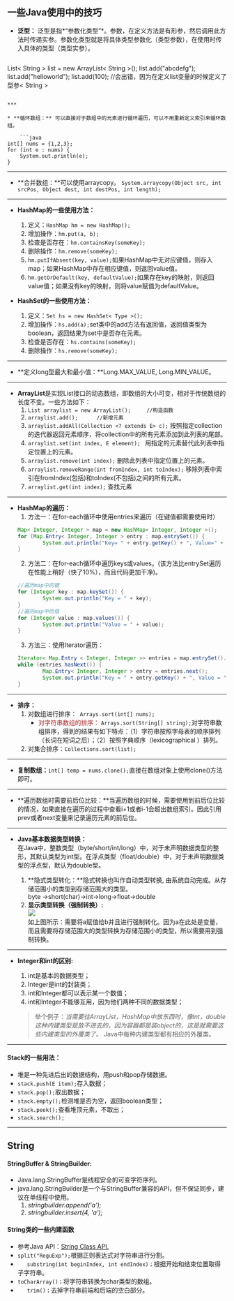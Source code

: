 ## 一些Java使用中的技巧

* **泛型：** 泛型是指*“参数化类型”*。参数，在定义方法是有形参，然后调用此方法时传递实参。参数化类型就是将具体类型参数化（类型参数），在使用时传入具体的类型（类型实参）。

	```java
List< String > list = new ArrayList< String >();
list.add("abcdefg");
list.add("helloworld");
list.add(100); //会出错，因为在定义list变量的时候定义了型参< String > 
```

***

* **循环数组：** 可以直接对于数组中的元素进行循环遍历，可以不用重新定义索引来循环数组。
	
	```java
int[] nums = {1,2,3};
for (int e : nums) {
	System.out.println(e);
}
```

***

* **合并数组：**可以使用arraycopy。
```System.arraycopy(Object src, int srcPos, Object dest, int destPos, int length);```

***

* **HashMap的一些使用方法：**
	1. 定义：```HashMap hm = new HashMap();```
	2. 增加操作：```hm.put(a, b);```
	3. 检查是否存在：```hm.containsKey(someKey);```
	4. 删除操作：```hm.remove(someKey);```
	4. ```hm.putIfAbsent(key, value);```如果HashMap中无对应键值，则存入map；如果HashMap中存在相应键值，则返回value值。
	5. ```hm.getOrDefault(key, defaultValue);```如果存在key的映射，则返回value值；如果没有key的映射，则将value赋值为defaultValue。

* **HashSet的一些使用方法：**
	1. 定义：```Set hs = new HashSet< Type >();```
	2. 增加操作：```hs.add(a);```set类中的add方法有返回值，返回值类型为boolean，返回结果为set中是否存在元素。
	3. 检查是否存在：```hs.contains(someKey);```
	4. 删除操作：```hs.remove(someKey);```

***
	
* **定义long型最大和最小值：**Long.MAX_VALUE, Long.MIN_VALUE。

***

* **ArrayList**是实现List接口的动态数组，即数组的大小可变，相对于传统数组的长度不变。一些方法如下：
	1. ```List arraylist = new ArrayList();     //构造函数```
	2. ```arraylist.add();      //新增元素```
	3. ```arraylist.addAll(Collection <? extends E> c);``` 按照指定collection的迭代器返回元素顺序，将collection中的所有元素添加到此列表的尾部。
	4. ```arraylist.set(int index, E element); ``` 用指定的元素替代此列表中指定位置上的元素。
	5. ```arraylist.remove(int index);```     删除此列表中指定位置上的元素。
	6. ```arraylist.removeRange(int fromIndex, int toIndex);```    移除列表中索引在fromIndex(包括)和toIndex(不包括)之间的所有元素。
	7. ```arraylist.get(int index);``` 查找元素

***
	
* **HashMap的遍历：**
	1. 方法一：在for-each循环中使用entries来遍历（在键值都需要使用时）
	```java
	Map< Integer, Integer > map = new HashMap< Integer, Integer >();
	for (Map.Entry< Integer, Integer > entry : map.entrySet()) {
			System.out.println("Key= " + entry.getKey() + ", Value=" + entry.getValue());
	}
	```
	2. 方法二：在for-each循环中遍历keys或values。(该方法比entrySet遍历在性能上稍好（快了10%），而且代码更加干净)。
	```java
	//遍历map中的键
	for (Integer key : map.keySet()) {
			System.out.println("Key = " + key);
	}
	//遍历map中的值
	for (Integer value : map.values()) {
			System.out.println("Value = " + value);
	}
	```
	3. 方法三：使用Iterator遍历：
	```java
	Iterator< Map.Entry < Integer, Integer >> entries = map.entrySet().iterator();
	while (entries.hasNext()) {
			Map.Entry< Integer, Integer > entry = entries.next();
			System.out.println("Key = " + entry.getKey() + ", Value = " + entry.getValue());
	}
	```
	
***

* **排序：**
	1. 对数组进行排序：``` Arrays.sort(int[] nums);```
		* <font color = brown>对字符串数组的排序：</font> ```Arrays.sort(String[] string);```对字符串数组排序，得到的结果有如下特点：（1）字符串按照字母表的顺序排列（长词在短词之后）；（2）按照字典顺序（lexicographical ）排列。
	2. 对集合排序：```Collections.sort(list);```

***

* **复制数组：**```int[] temp = nums.clone();```直接在数组对象上使用clone()方法即可。

***

* **遍历数组时需要前后位比较：**当遍历数组的时候，需要使用到前后位比较的情况，如果直接在遍历的过程中查看i+1或者i-1会超出数组索引。因此引用prev或者next变量来记录遍历元素的前后位。

***

* **Java基本数据类型转换：**</br>
在Java中，整数类型（byte/short/int/long）中，对于未声明数据类型的整形，其默认类型为int型。在浮点类型（float/double）中，对于未声明数据类型的浮点型，默认为double型。</br>

	1. **隐式类型转化：**隐式转换也叫作自动类型转换, 由系统自动完成。从存储范围小的类型到存储范围大的类型。</br>byte ->short(char)->int->long->float->double
	2. **显示类型转换（强制转换）:**</br>![](tupian/zhuanhuan.png)</br>如上图所示：需要将a赋值给b并且进行强制转化。因为a在此处是变量，而且需要将存储范围大的类型转换为存储范围小的类型，所以需要用到强制转换。


***
* **Integer和int的区别:**
	1. int是基本的数据类型；
	2. Integer是int的封装类；
	3. int和Integer都可以表示某一个数值；
	4. int和Integer不能够互用，因为他们两种不同的数据类型； 

	>举个例子：<em>当需要往ArrayList，HashMap中放东西时，像int，double这种内建类型是放不进去的，因为容器都是装object的，这是就需要这些内建类型的外覆类了。</em> Java中每种内建类型都有相应的外覆类。 
	
***
#### Stack的一些用法：
* 堆是一种先进后出的数据结构，用push和pop存储数据。
* ```stack.push(E item);```存入数据；
* ```stack.pop();```取出数据；
* ```stack.empty();```检测堆是否为空，返回boolean类型；
* ```stack.peek();```查看堆顶元素，不取出；
* ```stack.search();```

***
## String
#### StringBuffer & StringBuilder:
* Java.lang.StringBuffer是线程安全的可变字符序列。
* java.lang.StringBuilder是一个与StringBuffer兼容的API，但不保证同步，建议在单线程中使用。
	1. <em>stringbuilder.append('a');
	2. stringbuilder.insert(4, 'a');</em>

#### String类的一些内建函数
* 参考Java API：[String Class API.](https://docs.oracle.com/javase/7/docs/api/java/lang/String.html)
* ```split("ReguExp");```根据正则表达式对字符串进行分割。
* ```	substring(int beginIndex, int endIndex)；```根据开始和结束位置取得子字符串。
* ```toCharArray()；```将字符串转换为char类型的数组。
* ```	trim()；```去掉字符串前端和后端的空白部分。